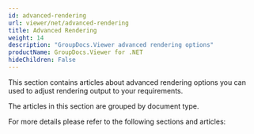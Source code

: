 ```yaml
---
id: advanced-rendering
url: viewer/net/advanced-rendering
title: Advanced Rendering
weight: 14
description: "GroupDocs.Viewer advanced rendering options"
productName: GroupDocs.Viewer for .NET
hideChildren: False
---
```

This section contains articles about advanced rendering options you can used to adjust rendering output to your requirements.

The articles in this section are grouped by document type.

For more details please refer to the following sections and articles:
